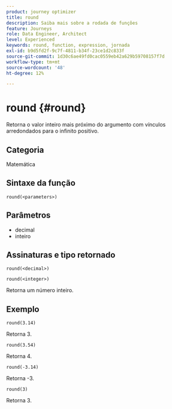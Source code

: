 ```yaml
---
product: journey optimizer
title: round
description: Saiba mais sobre a rodada de funções
feature: Journeys
role: Data Engineer, Architect
level: Experienced
keywords: round, function, expression, jornada
exl-id: b9d5fd2f-9c7f-4811-b34f-23ce1d2c833f
source-git-commit: 1d30c6ae49fd0cac0559eb42a629b59708157f7d
workflow-type: tm+mt
source-wordcount: '48'
ht-degree: 12%

---
```


# round {#round}

Retorna o valor inteiro mais próximo do argumento com vínculos arredondados para o infinito positivo.

## Categoria

Matemática

## Sintaxe da função

`round(<parameters>)`

## Parâmetros

* decimal
* inteiro

## Assinaturas e tipo retornado

`round(<decimal>)`

`round(<integer>)`

Retorna um número inteiro.

## Exemplo

`round(3.14)`

Retorna 3.

`round(3.54)`

Retorna 4.

`round(-3.14)`

Retorna -3.

`round(3)`

Retorna 3.
